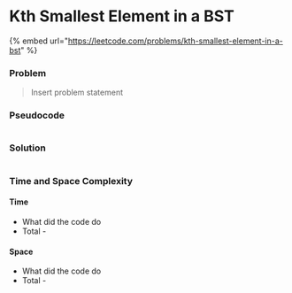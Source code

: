 # Kth Smallest Element in a BST

{% embed url="https://leetcode.com/problems/kth-smallest-element-in-a-bst" %}

### Problem

> Insert problem statement

### Pseudocode

```// Some code

```

### Solution

```// Some code

```

### Time and Space Complexity

#### Time

- What did the code do
- Total -&#x20;

#### Space

- What did the code do
- Total -
